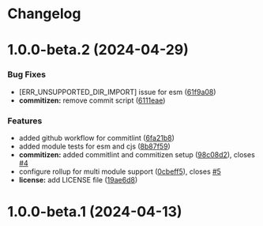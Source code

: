 # Changelog

# 1.0.0-beta.2 (2024-04-29)


### Bug Fixes

* [ERR_UNSUPPORTED_DIR_IMPORT] issue for esm ([61f9a08](https://github.com/kishor82/flatten-this-json/commit/61f9a087153d66bf700b5546816a6460d7b4f8e2))
* **commitizen:** remove commit script ([6111eae](https://github.com/kishor82/flatten-this-json/commit/6111eae25c7c15396dd7de715e71b18151379cd7))


### Features

* added github workflow for commitlint ([6fa21b8](https://github.com/kishor82/flatten-this-json/commit/6fa21b8907358628593004b0f96c5bd888aead94))
* added module tests for esm and cjs ([8b87f59](https://github.com/kishor82/flatten-this-json/commit/8b87f597c818ea3831cde4981515360ba5742f38))
* **commitizen:** added commitlint and commitizen setup ([98c08d2](https://github.com/kishor82/flatten-this-json/commit/98c08d2863034ab07aab096ff9d6e4a0c7417cae)), closes [#4](https://github.com/kishor82/flatten-this-json/issues/4)
* configure rollup for multi module support ([0cbeff5](https://github.com/kishor82/flatten-this-json/commit/0cbeff5502776bc2a7965f27c957b62b78a5470d)), closes [#5](https://github.com/kishor82/flatten-this-json/issues/5)
* **license:** add LICENSE file ([19ae6d8](https://github.com/kishor82/flatten-this-json/commit/19ae6d80b14444bf54626ecd588ee5f8ee444bec))

# 1.0.0-beta.1 (2024-04-13)
